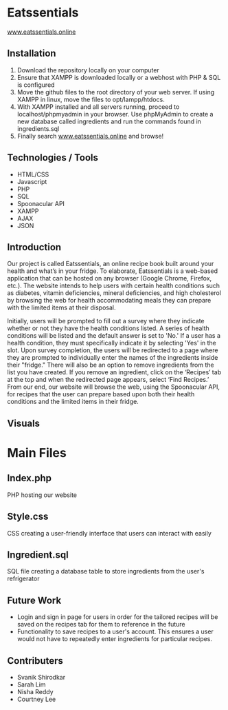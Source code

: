 # Eatssentials
www.eatssentials.online

## Installation 
1. Download the repository locally on your computer
2. Ensure that XAMPP is downloaded locally or a webhost with PHP & SQL is configured
3. Move the github files to the root directory of your web server. If using XAMPP in linux, move the files to opt/lampp/htdocs.
4. With XAMPP installed and all servers running, proceed to localhost/phpmyadmin in your browser. Use phpMyAdmin to create a new database called ingredients and run the commands found in ingredients.sql
5. Finally search www.eatssentials.online and browse!


## Technologies / Tools
* HTML/CSS
* Javascript
* PHP
* SQL
* Spoonacular API
* XAMPP
* AJAX
* JSON

## Introduction
Our project is called Eatssentials, an online recipe book built around your health and what’s in your fridge. To elaborate, Eatssentials is a web-based application that can be hosted on any browser (Google Chrome, Firefox, etc.). The website intends to help users with certain health conditions such as diabetes, vitamin deficiencies, mineral deficiencies, and high cholesterol by browsing the web for health accommodating meals they can prepare with the limited items at their disposal. 

Initially, users will be prompted to fill out a survey where they indicate whether or not they have the health conditions listed. A series of health conditions will be listed and the default answer is set to 'No.' If a user has a health condition, they must specifically indicate it by selecting 'Yes' in the slot. Upon survey completion, the users will be redirected to a page where they are prompted to individually enter the names of the ingredients inside their "fridge." There will also be an option to remove ingredients from the list you have created. If you remove an ingredient, click on the ‘Recipes’ tab at the top and when the redirected page appears, select ‘Find Recipes.’ From our end, our website will browse the web, using the Spoonacular API, for recipes that the user can prepare based upon both their health conditions and the limited items in their fridge.

## Visuals 

# Main Files 
## Index.php 
PHP hosting our website 

## Style.css 
CSS creating a user-friendly interface that users can interact with easily

## Ingredient.sql
SQL file creating a database table to store ingredients from the user's refrigerator


## Future Work 
* Login and sign in page for users in order for the tailored recipes will be saved on the recipes tab for them to reference in the future
* Functionality to save recipes to a user's account. This ensures a user would not have to repeatedly enter ingredients for particular recipes.

## Contributers
* Svanik Shirodkar
* Sarah Lim
* Nisha Reddy
* Courtney Lee
